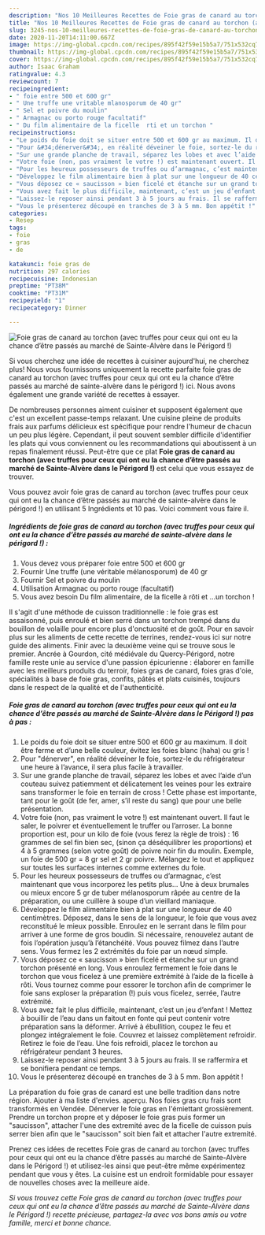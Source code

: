 ```yaml
---
description: "Nos 10 Meilleures Recettes de Foie gras de canard au torchon (avec truffes pour ceux qui ont eu la chance d’être passés au marché de Sainte-Alvère dans le Périgord !)"
title: "Nos 10 Meilleures Recettes de Foie gras de canard au torchon (avec truffes pour ceux qui ont eu la chance d’être passés au marché de Sainte-Alvère dans le Périgord !)"
slug: 3245-nos-10-meilleures-recettes-de-foie-gras-de-canard-au-torchon-avec-truffes-pour-ceux-qui-ont-eu-la-chance-detre-passes-au-marche-de-sainte-alvere-dans-le-perigord
date: 2020-11-20T14:11:00.667Z
image: https://img-global.cpcdn.com/recipes/895f42f59e15b5a7/751x532cq70/foie-gras-de-canard-au-torchon-avec-truffes-pour-ceux-qui-ont-eu-la-chance-detre-passes-au-marche-photo-principale-de-la-recette.jpg
thumbnail: https://img-global.cpcdn.com/recipes/895f42f59e15b5a7/751x532cq70/foie-gras-de-canard-au-torchon-avec-truffes-pour-ceux-qui-ont-eu-la-chance-detre-passes-au-marche-photo-principale-de-la-recette.jpg
cover: https://img-global.cpcdn.com/recipes/895f42f59e15b5a7/751x532cq70/foie-gras-de-canard-au-torchon-avec-truffes-pour-ceux-qui-ont-eu-la-chance-detre-passes-au-marche-photo-principale-de-la-recette.jpg
author: Isaac Graham
ratingvalue: 4.3
reviewcount: 7
recipeingredient:
- " foie entre 500 et 600 gr"
- " Une truffe une vritable mlanosporum de 40 gr"
- " Sel et poivre du moulin"
- " Armagnac ou porto rouge facultatif"
- " Du film alimentaire de la ficelle  rti et un torchon "
recipeinstructions:
- "Le poids du foie doit se situer entre 500 et 600 gr au maximum. Il doit être ferme et d’une belle couleur, évitez les foies blanc (haha) ou gris !"
- "Pour &#34;dénerver&#34;, en réalité déveiner le foie, sortez-le du réfrigérateur une heure à l’avance, il sera plus facile à travailler."
- "Sur une grande planche de travail, séparez les lobes et avec l’aide d’un couteau suivez patiemment et délicatement les veines pour les extraire sans transformer le foie en terrain de cross ! Cette phase est importante, tant pour le goût (de fer, amer, s’il reste du sang) que pour une belle présentation."
- "Votre foie (non, pas vraiment le votre !) est maintenant ouvert. Il faut le saler, le poivrer et éventuellement le truffer ou l’arroser. La bonne proportion est, pour un kilo de foie (vous ferez la règle de trois) : 16 grammes de sel fin bien sec, (sinon ça déséquilibrer les proportions) et 4 à 5 grammes (selon votre goût) de poivre noir fin du moulin. Exemple, un foie de 500 gr = 8 gr sel et 2 gr poivre. Mélangez le tout et appliquez sur toutes les surfaces internes comme externes du foie."
- "Pour les heureux possesseurs de truffes ou d’armagnac, c’est maintenant que vous incorporez les petits plus… Une à deux brumales ou mieux encore 5 gr de tuber mélanosporum râpée au centre de la préparation, ou une cuillère à soupe d’un vieillard maniaque."
- "Développez le film alimentaire bien à plat sur une longueur de 40 centimètres. Déposez, dans le sens de la longueur, le foie que vous avez reconstitué le mieux possible. Enroulez en le serrant dans le film pour arriver à une forme de gros boudin. Si nécessaire, renouvelez autant de fois l’opération jusqu’à l’étanchéité. Vous pouvez filmez dans l’autre sens. Vous fermez les 2 extrémités du foie par un nœud simple."
- "Vous déposez ce « saucisson » bien ficelé et étanche sur un grand torchon présenté en long. Vous enroulez fermement le foie dans le torchon que vous ficelez à une première extrémité à l’aide de la ficelle à rôti. Vous tournez comme pour essorer le torchon afin de comprimer le foie sans exploser la préparation (!) puis vous ficelez, serrée, l’autre extrémité."
- "Vous avez fait le plus difficile, maintenant, c’est un jeu d’enfant ! Mettez à bouillir de l’eau dans un faitout en fonte qui peut contenir votre préparation sans la déformer. Arrivé à ébullition, coupez le feu et plongez intégralement le foie. Couvrez et laissez complètement refroidir. Retirez le foie de l’eau. Une fois refroidi, placez le torchon au réfrigérateur pendant 3 heures."
- "Laissez-le reposer ainsi pendant 3 à 5 jours au frais. Il se raffermira et se bonifiera pendant ce temps."
- "Vous le présenterez découpé en tranches de 3 à 5 mm. Bon appétit !"
categories:
- Resep
tags:
- foie
- gras
- de

katakunci: foie gras de 
nutrition: 297 calories
recipecuisine: Indonesian
preptime: "PT38M"
cooktime: "PT31M"
recipeyield: "1"
recipecategory: Dinner

---
```



![Foie gras de canard au torchon (avec truffes pour ceux qui ont eu la chance d’être passés au marché de Sainte-Alvère dans le Périgord !)](https://img-global.cpcdn.com/recipes/895f42f59e15b5a7/751x532cq70/foie-gras-de-canard-au-torchon-avec-truffes-pour-ceux-qui-ont-eu-la-chance-detre-passes-au-marche-photo-principale-de-la-recette.jpg)

Si vous cherchez une idée de recettes à cuisiner aujourd'hui, ne cherchez plus! Nous vous fournissons uniquement la recette parfaite foie gras de canard au torchon (avec truffes pour ceux qui ont eu la chance d’être passés au marché de sainte-alvère dans le périgord !) ici. Nous avons également une grande variété de recettes à essayer.

De nombreuses personnes aiment cuisiner et supposent également que c'est un excellent passe-temps relaxant. Une cuisine pleine de produits frais aux parfums délicieux est spécifique pour rendre l'humeur de chacun un peu plus légère. Cependant, il peut souvent sembler difficile d'identifier les plats qui vous conviennent ou les recommandations qui aboutissent à un repas finalement réussi. Peut-être que ce plat <strong> Foie gras de canard au torchon (avec truffes pour ceux qui ont eu la chance d’être passés au marché de Sainte-Alvère dans le Périgord !) </strong> est celui que vous essayez de trouver.

<!--inarticleads1-->

Vous pouvez avoir foie gras de canard au torchon (avec truffes pour ceux qui ont eu la chance d’être passés au marché de sainte-alvère dans le périgord !) en utilisant 5 Ingrédients et 10 pas. Voici comment vous faire il.

##### Ingrédients de foie gras de canard au torchon (avec truffes pour ceux qui ont eu la chance d’être passés au marché de sainte-alvère dans le périgord !) :

1. Vous devez vous préparer  foie entre 500 et 600 gr
1. Fournir  Une truffe (une véritable mélanosporum) de 40 gr
1. Fournir  Sel et poivre du moulin
1. Utilisation  Armagnac ou porto rouge (facultatif)
1. Vous avez besoin  Du film alimentaire, de la ficelle à rôti et …un torchon !


Il s&#39;agit d&#39;une méthode de cuisson traditionnelle : le foie gras est assaisonné, puis enroulé et bien serré dans un torchon trempé dans du bouillon de volaille pour encore plus d&#39;onctuosité et de goût. Pour en savoir plus sur les aliments de cette recette de terrines, rendez-vous ici sur notre guide des aliments. Finir avec la deuxième veine qui se trouve sous le premier. Ancrée à Gourdon, cité médiévale du Quercy-Périgord, notre famille reste unie au service d&#39;une passion épicurienne : élaborer en famille avec les meilleurs produits du terroir, foies gras de canard, foies gras d&#39;oie, spécialités à base de foie gras, confits, pâtés et plats cuisinés, toujours dans le respect de la qualité et de l&#39;authenticité. 

<!--inarticleads2-->

##### Foie gras de canard au torchon (avec truffes pour ceux qui ont eu la chance d’être passés au marché de Sainte-Alvère dans le Périgord !) pas à pas :

1. Le poids du foie doit se situer entre 500 et 600 gr au maximum. Il doit être ferme et d’une belle couleur, évitez les foies blanc (haha) ou gris !
1. Pour &#34;dénerver&#34;, en réalité déveiner le foie, sortez-le du réfrigérateur une heure à l’avance, il sera plus facile à travailler.
1. Sur une grande planche de travail, séparez les lobes et avec l’aide d’un couteau suivez patiemment et délicatement les veines pour les extraire sans transformer le foie en terrain de cross ! Cette phase est importante, tant pour le goût (de fer, amer, s’il reste du sang) que pour une belle présentation.
1. Votre foie (non, pas vraiment le votre !) est maintenant ouvert. Il faut le saler, le poivrer et éventuellement le truffer ou l’arroser. La bonne proportion est, pour un kilo de foie (vous ferez la règle de trois) : 16 grammes de sel fin bien sec, (sinon ça déséquilibrer les proportions) et 4 à 5 grammes (selon votre goût) de poivre noir fin du moulin. Exemple, un foie de 500 gr = 8 gr sel et 2 gr poivre. Mélangez le tout et appliquez sur toutes les surfaces internes comme externes du foie.
1. Pour les heureux possesseurs de truffes ou d’armagnac, c’est maintenant que vous incorporez les petits plus… Une à deux brumales ou mieux encore 5 gr de tuber mélanosporum râpée au centre de la préparation, ou une cuillère à soupe d’un vieillard maniaque.
1. Développez le film alimentaire bien à plat sur une longueur de 40 centimètres. Déposez, dans le sens de la longueur, le foie que vous avez reconstitué le mieux possible. Enroulez en le serrant dans le film pour arriver à une forme de gros boudin. Si nécessaire, renouvelez autant de fois l’opération jusqu’à l’étanchéité. Vous pouvez filmez dans l’autre sens. Vous fermez les 2 extrémités du foie par un nœud simple.
1. Vous déposez ce « saucisson » bien ficelé et étanche sur un grand torchon présenté en long. Vous enroulez fermement le foie dans le torchon que vous ficelez à une première extrémité à l’aide de la ficelle à rôti. Vous tournez comme pour essorer le torchon afin de comprimer le foie sans exploser la préparation (!) puis vous ficelez, serrée, l’autre extrémité.
1. Vous avez fait le plus difficile, maintenant, c’est un jeu d’enfant ! Mettez à bouillir de l’eau dans un faitout en fonte qui peut contenir votre préparation sans la déformer. Arrivé à ébullition, coupez le feu et plongez intégralement le foie. Couvrez et laissez complètement refroidir. Retirez le foie de l’eau. Une fois refroidi, placez le torchon au réfrigérateur pendant 3 heures.
1. Laissez-le reposer ainsi pendant 3 à 5 jours au frais. Il se raffermira et se bonifiera pendant ce temps.
1. Vous le présenterez découpé en tranches de 3 à 5 mm. Bon appétit !


La préparation du foie gras de canard est une belle tradition dans notre région. Ajouter à ma liste d&#39;envies. aperçu. Nos foies gras cru frais sont transformés en Vendée. Dénerver le foie gras en l&#39;émiettant grossièrement. Prendre un torchon propre et y déposer le foie gras puis former un &#34;saucisson&#34;, attacher l&#39;une des extremité avec de la ficelle de cuisson puis serrer bien afin que le &#34;saucisson&#34; soit bien fait et attacher l&#39;autre extremité. 

<!--inarticleads1-->

<p>
Prenez ces idées de recettes Foie gras de canard au torchon (avec truffes pour ceux qui ont eu la chance d’être passés au marché de Sainte-Alvère dans le Périgord !) et utilisez-les ainsi que peut-être même expérimentez pendant que vous y êtes. La cuisine est un endroit formidable pour essayer de nouvelles choses avec la meilleure aide.
</p>

<p>
<i>Si vous trouvez cette Foie gras de canard au torchon (avec truffes pour ceux qui ont eu la chance d’être passés au marché de Sainte-Alvère dans le Périgord !) recette précieuse, partagez-la avec vos bons amis ou votre famille, merci et bonne chance.</i>
</p>
